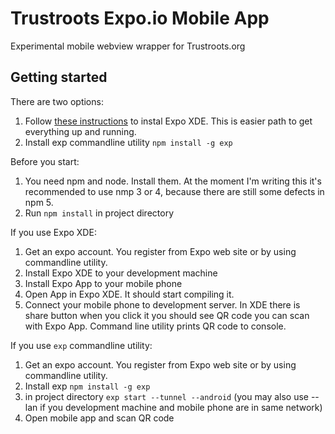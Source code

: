 # Trustroots Expo.io Mobile App

Experimental mobile webview wrapper for Trustroots.org

Getting started
---------------

There are two options:
1. Follow [these instructions](https://docs.expo.io/versions/v18.0.0/introduction/installation.html) to instal Expo XDE. This is easier path to get everything up and running. 
2. Install exp commandline utility `npm install -g exp`

Before you start:
1. You need npm and node. Install them. At the moment I'm writing this it's recommended to use nmp 3 or 4, because there are still some defects in npm 5.
1. Run `npm install` in project directory

If you use Expo XDE:
1. Get an expo account. You register from Expo web site or by using commandline utility.
1. Install Expo XDE to your development machine 
2. Install Expo App to your mobile phone
3. Open App in Expo XDE. It should start compiling it.
4. Connect your mobile phone to development server. In XDE there is share button when you click it you should see QR code you can scan with Expo App. Command line utility prints QR code to console.

If you use `exp` commandline utility:
1. Get an expo account. You register from Expo web site or by using commandline utility.
1. Install exp `npm install -g exp`
1. in project directory `exp start --tunnel --android` (you may also use --lan if you development machine and mobile phone are in same network)  
1. Open mobile app and scan QR code



